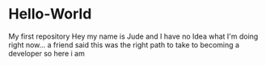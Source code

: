 # Hello-World
My first repository
Hey my name is Jude and I have no Idea what I'm doing right now... a friend said this was the right path to take to becoming a developer so here i am
